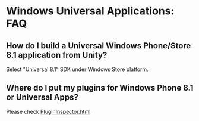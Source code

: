 Windows Universal Applications: FAQ
===================================


How do I build a Universal Windows Phone/Store 8.1 application from Unity?
--------------------------------------------------------------------------------

Select "Universal 8.1" SDK under Windows Store platform.




Where do I put my plugins for Windows Phone 8.1 or Universal Apps?
--------------------------------------------------------------------------------

Please check [PluginInspector.html](PluginInspector.html "Plugins")

